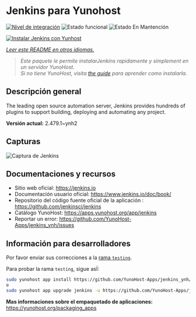 <!--
Este archivo README esta generado automaticamente<https://github.com/YunoHost/apps/tree/master/tools/readme_generator>
No se debe editar a mano.
-->

# Jenkins para Yunohost

[![Nivel de integración](https://dash.yunohost.org/integration/jenkins.svg)](https://ci-apps.yunohost.org/ci/apps/jenkins/) ![Estado funcional](https://ci-apps.yunohost.org/ci/badges/jenkins.status.svg) ![Estado En Mantención](https://ci-apps.yunohost.org/ci/badges/jenkins.maintain.svg)

[![Instalar Jenkins con Yunhost](https://install-app.yunohost.org/install-with-yunohost.svg)](https://install-app.yunohost.org/?app=jenkins)

*[Leer este README en otros idiomas.](./ALL_README.md)*

> *Este paquete le permite instalarJenkins rapidamente y simplement en un servidor YunoHost.*  
> *Si no tiene YunoHost, visita [the guide](https://yunohost.org/install) para aprender como instalarla.*

## Descripción general

The leading open source automation server, Jenkins provides hundreds of plugins to support building, deploying and automating any project. 


**Versión actual:** 2.479.1~ynh2

## Capturas

![Captura de Jenkins](./doc/screenshots/screenshot1.png)

## Documentaciones y recursos

- Sitio web oficial: <https://jenkins.io>
- Documentación usuario oficial: <https://www.jenkins.io/doc/book/>
- Repositorio del código fuente oficial de la aplicación : <https://github.com/jenkinsci/jenkins>
- Catálogo YunoHost: <https://apps.yunohost.org/app/jenkins>
- Reportar un error: <https://github.com/YunoHost-Apps/jenkins_ynh/issues>

## Información para desarrolladores

Por favor enviar sus correcciones a la [rama `testing`](https://github.com/YunoHost-Apps/jenkins_ynh/tree/testing).

Para probar la rama `testing`, sigue asÍ:

```bash
sudo yunohost app install https://github.com/YunoHost-Apps/jenkins_ynh/tree/testing --debug
o
sudo yunohost app upgrade jenkins -u https://github.com/YunoHost-Apps/jenkins_ynh/tree/testing --debug
```

**Mas informaciones sobre el empaquetado de aplicaciones:** <https://yunohost.org/packaging_apps>

